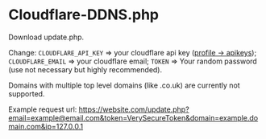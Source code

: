 # Cloudflare-DDNS.php

Download update.php.

Change:
`CLOUDFLARE_API_KEY` => your cloudflare api key ([profile -> apikeys](https://dash.cloudflare.com/profile));
`CLOUDFLARE_EMAIL` => your cloudflare email;
`TOKEN` => Your random password (use not necessary but highly recommended).

Domains with multiple top level domains (like .co.uk) are currently not supported.

Example request url: https://website.com/update.php?email=example@email.com&token=VerySecureToken&domain=example.domain.com&ip=127.0.0.1
